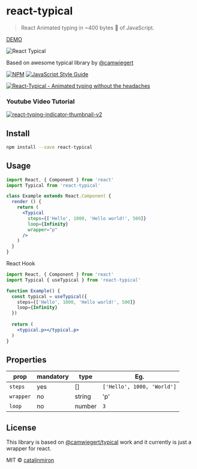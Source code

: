 # react-typical
> React Animated typing in ~400 bytes 🐡 of JavaScript.

[DEMO](https://catalinmiron.github.io/react-typical/)

![React Typical](react-typical.gif)

Based on awesome typical library by [@camwiegert](https://github.com/camwiegert/typical)

[![NPM](https://img.shields.io/npm/v/react-typical.svg)](https://www.npmjs.com/package/react-typical) [![JavaScript Style Guide](https://img.shields.io/badge/code_style-standard-brightgreen.svg)](https://standardjs.com)

[![React-Typical - Animated typing without the headaches](https://api.producthunt.com/widgets/embed-image/v1/featured.svg?post_id=172069&theme=dark)](https://www.producthunt.com/posts/react-typical?utm_source=badge-featured&utm_medium=badge&utm_souce=badge-react-typical)

### Youtube Video Tutorial

[![react-typing-indicator-thumbnail-v2](https://user-images.githubusercontent.com/2805320/67524081-53ac7980-f6b0-11e9-9fb3-ea7a68f98d96.png)](https://www.youtube.com/watch?v=t7ePHIsKnnI)

## Install

```bash
npm install --save react-typical
```

## Usage

```jsx
import React, { Component } from 'react'
import Typical from 'react-typical'

class Example extends React.Component {
  render () {
    return (
      <Typical
        steps={['Hello', 1000, 'Hello world!', 500]}
        loop={Infinity}
        wrapper="p"
      />
    )
  }
}
```

React Hook

```jsx
import React, { Component } from 'react'
import Typical { useTypical } from 'react-typical'

function Example() {
  const typical = useTypical({
    steps={['Hello', 1000, 'Hello world!', 500]}
    loop={Infinity}
  })
  
  return (
    <typical.p></typical.p>
  )
}
```

## Properties

prop|mandatory|type|Eg.
|--|--|--|--|
|`steps`|yes|[]|`['Hello', 1000, 'World']`
|`wrapper`|no|string|'p'
|`loop`|no|number|`3`|


## License

This library is based on [@camwiegert/typical](https://github.com/camwiegert/typical) work and it currently is just a wrapper for react.

MIT © [catalinmiron](https://github.com/catalinmiron)
